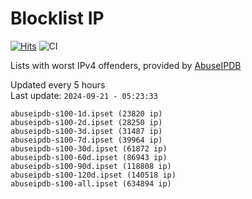 # Blocklist IP

[![Hits](https://hits.seeyoufarm.com/api/count/incr/badge.svg?url=https%3A%2F%2Fgithub.com%2Fborestad%2Fblocklist-ip%2F&count_bg=%2379C83D&title_bg=%23555555&icon=&icon_color=%23E7E7E7&title=hits&edge_flat=false)](https://hits.seeyoufarm.com)  ![CI](https://img.shields.io/github/workflow/status/borestad/blocklist-ip/CI?style=flat-square)

Lists with worst IPv4 offenders, provided by [AbuseIPDB](https://www.abuseipdb.com/)

<!-- FOOTER-PLACEHOLDER -->
Updated every 5 hours<br>
Last update: `2024-09-21 - 05:23:33`
```
abuseipdb-s100-1d.ipset (23820 ip)
abuseipdb-s100-2d.ipset (28250 ip)
abuseipdb-s100-3d.ipset (31487 ip)
abuseipdb-s100-7d.ipset (39964 ip)
abuseipdb-s100-30d.ipset (61872 ip)
abuseipdb-s100-60d.ipset (86943 ip)
abuseipdb-s100-90d.ipset (118808 ip)
abuseipdb-s100-120d.ipset (140518 ip)
abuseipdb-s100-all.ipset (634894 ip)
```
